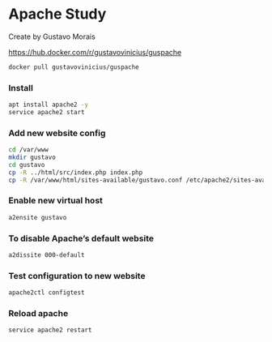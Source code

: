 # Apache Study

Create by Gustavo Morais

https://hub.docker.com/r/gustavovinicius/guspache

```sh
docker pull gustavovinicius/guspache
```

### Install
```sh
apt install apache2 -y
service apache2 start
```

### Add new website config
```sh
cd /var/www
mkdir gustavo
cd gustavo
cp -R ../html/src/index.php index.php
cp -R /var/www/html/sites-available/gustavo.conf /etc/apache2/sites-available/gustavo.conf
```

### Enable new virtual host
```sh
a2ensite gustavo
```

### To disable Apache’s default website
```sh
a2dissite 000-default
```

### Test configuration to new website
```sh
apache2ctl configtest
```

### Reload apache
```sh
service apache2 restart
```
